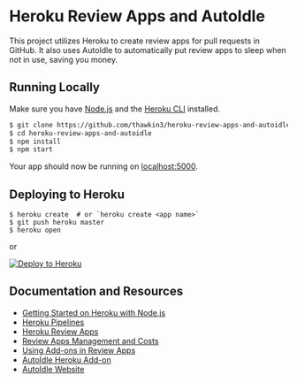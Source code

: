 # Heroku Review Apps and AutoIdle

This project utilizes Heroku to create review apps for pull requests in GitHub. It also uses AutoIdle to automatically put review apps to sleep when not in use, saving you money.

## Running Locally

Make sure you have [Node.js](http://nodejs.org/) and the [Heroku CLI](https://cli.heroku.com/) installed.

```sh
$ git clone https://github.com/thawkin3/heroku-review-apps-and-autoidle.git
$ cd heroku-review-apps-and-autoidle
$ npm install
$ npm start
```

Your app should now be running on [localhost:5000](http://localhost:5000/).

## Deploying to Heroku

```
$ heroku create  # or `heroku create <app name>`
$ git push heroku master
$ heroku open
```
or

[![Deploy to Heroku](https://www.herokucdn.com/deploy/button.png)](https://heroku.com/deploy)

## Documentation and Resources

- [Getting Started on Heroku with Node.js](https://devcenter.heroku.com/articles/getting-started-with-nodejs)
- [Heroku Pipelines](https://devcenter.heroku.com/articles/pipelines)
- [Heroku Review Apps](https://devcenter.heroku.com/articles/github-integration-review-apps)
- [Review Apps Management and Costs](https://devcenter.heroku.com/articles/github-integration-review-apps#review-apps-management-and-costs)
- [Using Add-ons in Review Apps](https://devcenter.heroku.com/articles/github-integration-review-apps#environments-in-app-json)
- [AutoIdle Heroku Add-on](https://devcenter.heroku.com/articles/autoidle)
- [AutoIdle Website](https://autoidle.com/)
